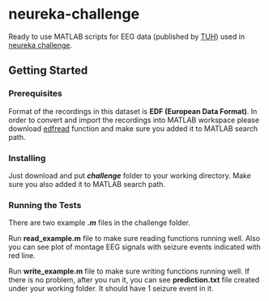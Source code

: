 # neureka-challenge
Ready to use MATLAB scripts for EEG data (published by [TUH](https://www.isip.piconepress.com/projects/tuh_eeg/html/downloads.shtml)) used in [neureka challenge](https://neureka-challenge.com/).

## Getting Started

### Prerequisites
Format of the recordings in this dataset is **EDF (European Data Format)**. In order to convert and import the recordings into MATLAB workspace please download [edfread](https://www.mathworks.com/matlabcentral/fileexchange/31900-edfread) function and make sure you added it to MATLAB search path.

### Installing
Just download and put **_challenge_** folder to your working directory. Make sure you also added it to MATLAB search path.

### Running the Tests
There are two example **_.m_** files in the challenge folder.

Run **read_example.m** file to make sure reading functions running well. Also you can see plot of montage EEG signals with seizure events indicated with red line.

Run **write_example.m** file to make sure writing functions running well. If there is no problem, after you run it, you can see **prediction.txt** file created under your working folder. It should have 1 seizure event in it.
